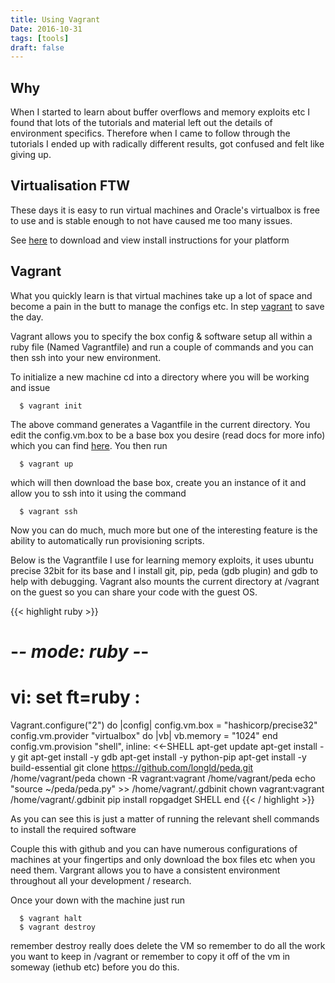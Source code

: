 ```yaml
---
title: Using Vagrant
Date: 2016-10-31
tags: [tools]
draft: false
---
```

## Why
When I started to learn about buffer overflows and memory exploits etc I found
that lots of the tutorials and material left out the details of environment
specifics. Therefore when I came to follow through the tutorials I ended up with
radically different results, got confused and felt like giving up.

## Virtualisation FTW
These days it is easy to run virtual machines and Oracle's virtualbox is free to
use and is stable enough to not have caused me too many issues.

See [here](https://www.virtualbox.org/wiki/Downloads) to download and view
install instructions for your platform

## Vagrant
What you quickly learn is that virtual machines take up a lot of space and
become a pain in the butt to manage the configs etc. In step [vagrant](https://www.vagrantup.com/)
to save the day.

Vagrant allows you to specify the box config & software setup all within a ruby
file (Named Vagrantfile) and run a couple of commands and you can then ssh into
your new environment.

To initialize a new machine cd into a directory where you will be working and
issue
```
  $ vagrant init
```
The above command generates a Vagantfile in the current directory. You edit the
config.vm.box to be a base box you desire (read docs for more info) which you
can find [here](https://atlas.hashicorp.com/boxes/search). You then run
```
  $ vagrant up
```
which will then download the base box, create you an instance of it and allow
you to ssh into it using the command
```
  $ vagrant ssh
```
Now you can do much, much more but one of the interesting feature is the ability
to automatically run provisioning scripts. 

Below is the Vagrantfile I use for learning memory exploits, it uses ubuntu
precise 32bit for its base and I install git, pip, peda (gdb plugin) and gdb to
help with debugging. Vagrant also mounts the current directory at /vagrant on
the guest so you can share your code with the guest OS.

{{< highlight ruby >}}
# -*- mode: ruby -*-
# vi: set ft=ruby :

Vagrant.configure("2") do |config|
  config.vm.box = "hashicorp/precise32"
  config.vm.provider "virtualbox" do |vb|
    vb.memory = "1024"
  end
  config.vm.provision "shell", inline: <<-SHELL
    apt-get update
    apt-get install -y git
    apt-get install -y gdb
    apt-get install -y python-pip
    apt-get install -y build-essential
    git clone https://github.com/longld/peda.git /home/vagrant/peda
    chown -R vagrant:vagrant /home/vagrant/peda
    echo "source ~/peda/peda.py" >> /home/vagrant/.gdbinit
    chown vagrant:vagrant /home/vagrant/.gdbinit
    pip install ropgadget
  SHELL
end
{{< / highlight >}}

As you can see this is just a matter of running the relevant shell commands to
install the required software

Couple this with github and you can have numerous configurations of machines at
your fingertips and only download the box files etc when you need them. Vargrant
allows you to have a consistent environment throughout all your development /
research.

Once your down with the machine just run
```
  $ vagrant halt
  $ vagrant destroy
```
remember destroy really does delete the VM so remember to do all the work you
want to keep in /vagrant or remember to copy it off of the vm in someway (iethub
etc) before you do this.
